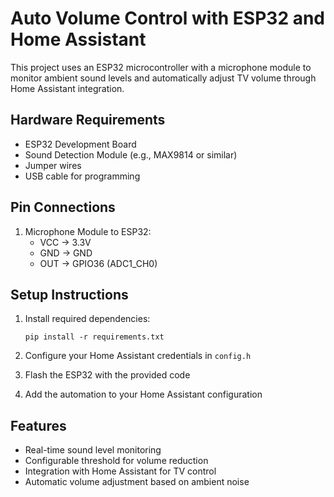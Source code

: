 # Auto Volume Control with ESP32 and Home Assistant

This project uses an ESP32 microcontroller with a microphone module to monitor ambient sound levels and automatically adjust TV volume through Home Assistant integration.

## Hardware Requirements

- ESP32 Development Board
- Sound Detection Module (e.g., MAX9814 or similar)
- Jumper wires
- USB cable for programming

## Pin Connections

1. Microphone Module to ESP32:
   - VCC → 3.3V
   - GND → GND
   - OUT → GPIO36 (ADC1_CH0)

## Setup Instructions

1. Install required dependencies:
   ```
   pip install -r requirements.txt
   ```

2. Configure your Home Assistant credentials in `config.h`
3. Flash the ESP32 with the provided code
4. Add the automation to your Home Assistant configuration

## Features

- Real-time sound level monitoring
- Configurable threshold for volume reduction
- Integration with Home Assistant for TV control
- Automatic volume adjustment based on ambient noise
